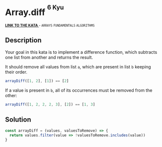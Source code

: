 <h1>Array.diff <sup><sup>6 Kyu</sup></sup></h1>

<sup>
  <a href="https://www.codewars.com/kata/523f5d21c841566fde000009">
    <strong>LINK TO THE KATA</strong>
  </a> - <code>ARRAYS</code> <code>FUNDAMENTALS</code> <code>ALGORITHMS</code>
</sup>

## Description

Your goal in this kata is to implement a difference function, which subtracts one list from another and returns the result.

It should remove all values from list `a`, which are present in list `b` keeping their order.

```javascript
arrayDiff([1, 2], [1]) == [2]
```

If a value is present in `b`, all of its occurrences must be removed from the other:

```javascript
arrayDiff([1, 2, 2, 2, 3], [2]) == [1, 3]
```

## Solution

```javascript
const arrayDiff = (values, valuesToRemove) => {
  return values.filter(value => !valuesToRemove.includes(value))
}
```
